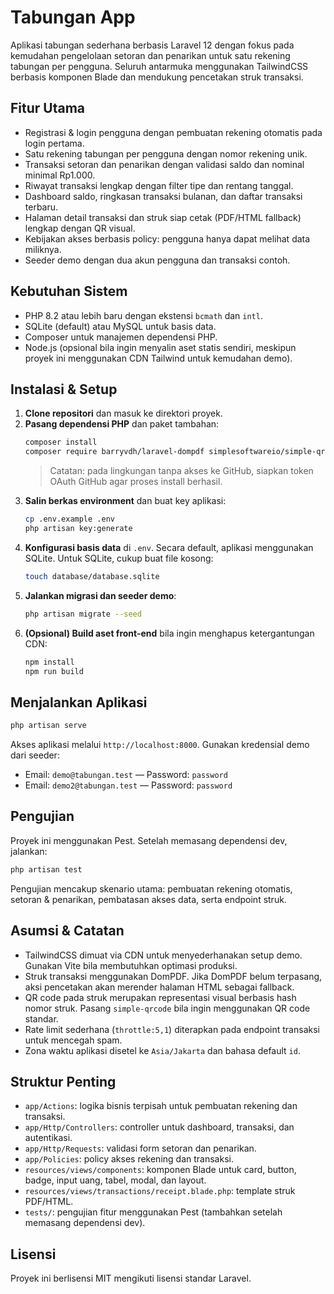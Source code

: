 # Tabungan App

Aplikasi tabungan sederhana berbasis Laravel 12 dengan fokus pada kemudahan pengelolaan setoran dan penarikan untuk satu rekening tabungan per pengguna. Seluruh antarmuka menggunakan TailwindCSS berbasis komponen Blade dan mendukung pencetakan struk transaksi.

## Fitur Utama

- Registrasi & login pengguna dengan pembuatan rekening otomatis pada login pertama.
- Satu rekening tabungan per pengguna dengan nomor rekening unik.
- Transaksi setoran dan penarikan dengan validasi saldo dan nominal minimal Rp1.000.
- Riwayat transaksi lengkap dengan filter tipe dan rentang tanggal.
- Dashboard saldo, ringkasan transaksi bulanan, dan daftar transaksi terbaru.
- Halaman detail transaksi dan struk siap cetak (PDF/HTML fallback) lengkap dengan QR visual.
- Kebijakan akses berbasis policy: pengguna hanya dapat melihat data miliknya.
- Seeder demo dengan dua akun pengguna dan transaksi contoh.

## Kebutuhan Sistem

- PHP 8.2 atau lebih baru dengan ekstensi `bcmath` dan `intl`.
- SQLite (default) atau MySQL untuk basis data.
- Composer untuk manajemen dependensi PHP.
- Node.js (opsional bila ingin menyalin aset statis sendiri, meskipun proyek ini menggunakan CDN Tailwind untuk kemudahan demo).

## Instalasi & Setup

1. **Clone repositori** dan masuk ke direktori proyek.
2. **Pasang dependensi PHP** dan paket tambahan:
   ```bash
   composer install
   composer require barryvdh/laravel-dompdf simplesoftwareio/simple-qrcode pestphp/pest --dev pestphp/pest-plugin-laravel --dev
   ```
   > Catatan: pada lingkungan tanpa akses ke GitHub, siapkan token OAuth GitHub agar proses install berhasil.
3. **Salin berkas environment** dan buat key aplikasi:
   ```bash
   cp .env.example .env
   php artisan key:generate
   ```
4. **Konfigurasi basis data** di `.env`. Secara default, aplikasi menggunakan SQLite. Untuk SQLite, cukup buat file kosong:
   ```bash
   touch database/database.sqlite
   ```
5. **Jalankan migrasi dan seeder demo**:
   ```bash
   php artisan migrate --seed
   ```
6. **(Opsional) Build aset front-end** bila ingin menghapus ketergantungan CDN:
   ```bash
   npm install
   npm run build
   ```

## Menjalankan Aplikasi

```bash
php artisan serve
```

Akses aplikasi melalui `http://localhost:8000`. Gunakan kredensial demo dari seeder:

- Email: `demo@tabungan.test` — Password: `password`
- Email: `demo2@tabungan.test` — Password: `password`

## Pengujian

Proyek ini menggunakan Pest. Setelah memasang dependensi dev, jalankan:

```bash
php artisan test
```

Pengujian mencakup skenario utama: pembuatan rekening otomatis, setoran & penarikan, pembatasan akses data, serta endpoint struk.

## Asumsi & Catatan

- TailwindCSS dimuat via CDN untuk menyederhanakan setup demo. Gunakan Vite bila membutuhkan optimasi produksi.
- Struk transaksi menggunakan DomPDF. Jika DomPDF belum terpasang, aksi pencetakan akan merender halaman HTML sebagai fallback.
- QR code pada struk merupakan representasi visual berbasis hash nomor struk. Pasang `simple-qrcode` bila ingin menggunakan QR code standar.
- Rate limit sederhana (`throttle:5,1`) diterapkan pada endpoint transaksi untuk mencegah spam.
- Zona waktu aplikasi disetel ke `Asia/Jakarta` dan bahasa default `id`.

## Struktur Penting

- `app/Actions`: logika bisnis terpisah untuk pembuatan rekening dan transaksi.
- `app/Http/Controllers`: controller untuk dashboard, transaksi, dan autentikasi.
- `app/Http/Requests`: validasi form setoran dan penarikan.
- `app/Policies`: policy akses rekening dan transaksi.
- `resources/views/components`: komponen Blade untuk card, button, badge, input uang, tabel, modal, dan layout.
- `resources/views/transactions/receipt.blade.php`: template struk PDF/HTML.
- `tests/`: pengujian fitur menggunakan Pest (tambahkan setelah memasang dependensi dev).

## Lisensi

Proyek ini berlisensi MIT mengikuti lisensi standar Laravel.
